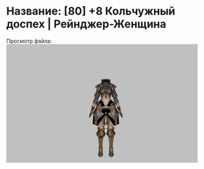 # Название: [80] +8 Кольчужный доспех | Рейнджер-Женщина

Просмотр файла:
![p030002.png](p030002.png)